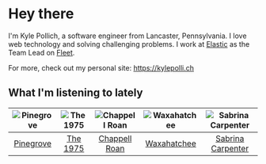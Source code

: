 # Hey there


I'm Kyle Pollich, a software engineer from Lancaster, Pennsylvania. I love web technology and solving challenging problems.
I work at [Elastic](https://www.elastic.co/) as the Team Lead on [Fleet](https://www.elastic.co/guide/en/fleet/current/fleet-overview.html).

For more, check out my personal site: https://kylepolli.ch

## What I'm listening to lately

<!-- begin artists -->
  |![Pinegrove](https://i.scdn.co/image/ab6761610000f1780089634a4e7964d250223ed6)|![The 1975](https://i.scdn.co/image/ab6761610000f17889348336354096fd4e36ca73)|![Chappell Roan](https://i.scdn.co/image/ab6761610000f178cde5a0d57c1b79de5fce6bee)|![Waxahatchee](https://i.scdn.co/image/ab6761610000f178909fb4e2a0d9c0f880174263)|![Sabrina Carpenter](https://i.scdn.co/image/ab6761610000f178e053b8338322b9c8609ee7ae)|
  |:---:|:---:|:---:|:---:|:---:|
  |[Pinegrove](https://open.spotify.com/artist/2gbT6GPXMis0OAkZbEQCYB)|[The 1975](https://open.spotify.com/artist/3mIj9lX2MWuHmhNCA7LSCW)|[Chappell Roan](https://open.spotify.com/artist/7GlBOeep6PqTfFi59PTUUN)|[Waxahatchee](https://open.spotify.com/artist/5IWCU0V9evBlW4gIeGY4zF)|[Sabrina Carpenter](https://open.spotify.com/artist/74KM79TiuVKeVCqs8QtB0B)|
<!-- end artists -->
